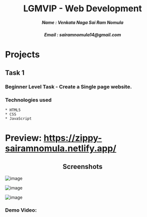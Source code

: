 <h1 align="center">LGMVIP - Web Development</h1>
<h5 align="center">Name : Venkata Naga Sai Ram Nomula</h5>
<h5 align="center">Email : sairamnomula14@gmail.com</h5>

# Projects

## Task 1
### Beginner Level Task - Create a Single page website.
### Technologies used
    * HTML5
    * CSS
    * JavaScript
    
# Preview: https://zippy-sairamnomula.netlify.app/

<h2 align="center">Screenshots</h2>

![image](https://user-images.githubusercontent.com/78247889/139385733-097abece-9f62-4b50-9127-dbf3bc0814f2.png)

![image](https://user-images.githubusercontent.com/78247889/139385843-bb1cffe6-539f-4a3d-ab36-f45b36eb8dd7.png)

![image](https://user-images.githubusercontent.com/78247889/139385918-f9455a84-abc8-4ff0-a422-de6b552d32d2.png)
### Demo Video:

